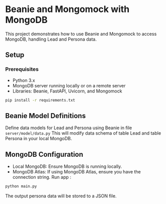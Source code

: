# Beanie and Mongomock with MongoDB

This project demonstrates how to use Beanie and Mongomock to access MongoDB, handling Lead and Persona data.

## Setup

### Prerequisites

- Python 3.x
- MongoDB server running locally or on a remote server
- Libraries: Beanie, FastAPI, Uvicorn, and Mongomock

```bash
pip install -r requirements.txt
```
## Beanie Model Definitions
Define data models for Lead and Persona using Beanie in file ```server/model/data.py``` 
This will modify data schema of table Lead and table Persona in your local MongoDB. 

## MongoDB Configuration
- Local MongoDB: Ensure MongoDB is running locally.
- MongoDB Atlas: If using MongoDB Atlas, ensure you have the connection string.
Run app :

```bash
python main.py
```
The output persona data will be stored to a JSON file.


